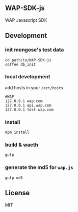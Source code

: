 WAP-SDK-js
-----------


WAP Javascript SDK 

## Development

### init mongose's test data

```
cd path/to/WAP-SDK-js
coffee db_init
```

### local development

add hosts in your `/ect/hosts`

```
#WAP
127.0.0.1 wap.com
127.0.0.1 api.wap.com
127.0.0.1 test.wap.com
```

### install

```
npm install
```

### build & wacth

```
gulp
```

### generate the md5 for `wap.js`

```
gulp md5
```

License
-------

MIT